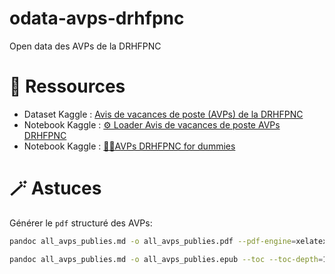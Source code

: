 # odata-avps-drhfpnc

Open data des AVPs de la DRHFPNC

# 📑 Ressources

- Dataset Kaggle : [Avis de vacances de poste (AVPs) de la DRHFPNC](https://www.kaggle.com/datasets/adriensales/avis-de-vacances-de-poste-avps-de-la-drhfpnc)
- Notebook Kaggle : [⚙ Loader Avis de vacances de poste AVPs DRHFPNC](https://www.kaggle.com/code/adriensales/loader-avis-de-vacances-de-poste-avps-drhfpnc)
- Notebook Kaggle : [🧑‍🎓AVPs DRHFPNC for dummies](https://www.kaggle.com/code/adriensales/avps-drhfpnc-for-dummies)

# 🪄 Astuces

Générer le `pdf` structuré des AVPs:

```sh
pandoc all_avps_publies.md -o all_avps_publies.pdf --pdf-engine=xelatex --toc --toc-depth=1

```

```sh
pandoc all_avps_publies.md -o all_avps_publies.epub --toc --toc-depth=1

```
